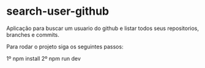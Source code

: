 # search-user-github
Aplicação para buscar um usuario do github e listar todos seus repositorios, branches e commits.

Para rodar o projeto siga os seguintes passos:

1º npm install
2º npm run dev
